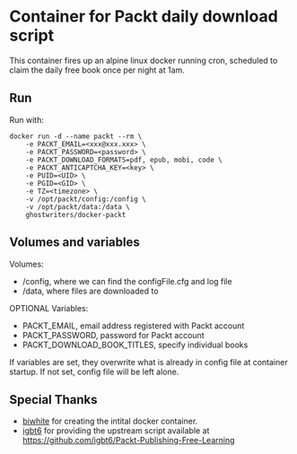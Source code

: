 
# Container for Packt daily download script #

This container fires up an alpine linux docker running cron, scheduled to claim the daily free book once per night at 1am.

## Run ##

Run with:

```
docker run -d --name packt --rm \
    -e PACKT_EMAIL=<xxx@xxx.xxx> \
    -e PACKT_PASSWORD=<password> \
    -e PACKT_DOWNLOAD_FORMATS=pdf, epub, mobi, code \
    -e PACKT_ANTICAPTCHA_KEY=<key> \
    -e PUID=<UID> \
    -e PGID=<GID> \
    -e TZ=<timezone> \
    -v /opt/packt/config:/config \
    -v /opt/packt/data:/data \
    ghostwriters/docker-packt
```

## Volumes and variables ##

Volumes:
  - /config, where we can find the configFile.cfg and log file
  - /data, where files are downloaded to

OPTIONAL Variables:
  - PACKT_EMAIL, email address registered with Packt account
  - PACKT_PASSWORD, password for Packt account
  - PACKT_DOWNLOAD_BOOK_TITLES, specify individual books

If variables are set, they overwrite what is already in config file at container startup.
If not set, config file will be left alone.

## Special Thanks  ##

- [biwhite](https://github.com/biwhite)  for creating the intital docker container.
- [igbt6](https://github.com/igbt6) for providing the upstream script available at https://github.com/igbt6/Packt-Publishing-Free-Learning
 	  
